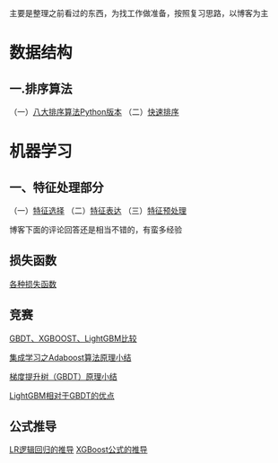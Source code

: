 主要是整理之前看过的东西，为找工作做准备，按照复习思路，以博客为主
# 数据结构
## 一.排序算法

（一）[八大排序算法Python版本](https://zhuanlan.zhihu.com/p/25074334)
（二）[快速排序](http://yshblog.com/blog/170)

# 机器学习
## 一、特征处理部分
（一）[特征选择](https://www.cnblogs.com/pinard/p/9032759.html)
（二）[特征表达](https://www.cnblogs.com/pinard/p/9061549.html)
（三）[特征预处理](https://www.cnblogs.com/pinard/p/9061549.html)

博客下面的评论回答还是相当不错的，有蛮多经验

## 损失函数
[各种损失函数](https://www.jianshu.com/p/477a8c1cb05d)

## 竞赛
[GBDT、XGBOOST、LightGBM比较](https://marian5211.github.io/2018/03/12/%E3%80%90%E6%9C%BA%E5%99%A8%E5%AD%A6%E4%B9%A0%E3%80%91gbdt-xgboost-lightGBM%E6%AF%94%E8%BE%83/)

[集成学习之Adaboost算法原理小结](https://www.cnblogs.com/pinard/p/6133937.html)

[梯度提升树（GBDT）原理小结](https://www.cnblogs.com/pinard/p/6140514.html)

[LightGBM相对于GBDT的优点](https://www.msra.cn/zh-cn/news/features/lightgbm-20170105)

## 公式推导

[LR逻辑回归的推导](https://zhuanlan.zhihu.com/p/44591359)
[XGBoost公式的推导](https://blog.csdn.net/yangxudong/article/details/53872141)
